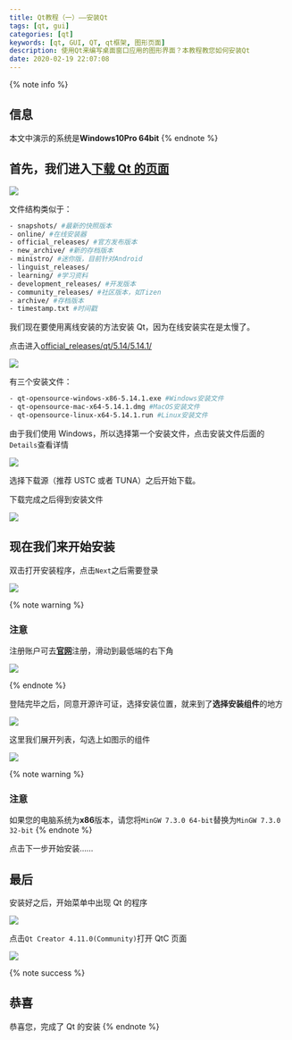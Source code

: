 ```yaml
---
title: Qt教程（一）——安装Qt
tags: [qt, gui]
categories: [qt]
keywords: [qt, GUI, QT, qt框架, 图形页面]
description: 使用Qt来编写桌面窗口应用的图形界面？本教程教您如何安装Qt
date: 2020-02-19 22:07:08
---
```


{% note info %}

## 信息

本文中演示的系统是**Windows10Pro 64bit**
{% endnote %}

## 首先，我们进入[下载 Qt 的页面](http://download.qt.io/)

![](https://cdn.bmyjacks.io/img/20200309180333.png?x-oss-process=style/style)

文件结构类似于：

```bash
- snapshots/ #最新的快照版本
- online/ #在线安装器
- official_releases/ #官方发布版本
- new_archive/ #新的存档版本
- ministro/ #迷你版，目前针对Android
- linguist_releases/
- learning/ #学习资料
- development_releases/ #开发版本
- community_releases/ #社区版本，如Tizen
- archive/ #存档版本
- timestamp.txt #时间戳
```

我们现在要使用离线安装的方法安装 Qt，因为在线安装实在是太慢了。

点击进入[official_releases/qt/5.14/5.14.1/](http://download.qt.io/official_releases/qt/5.14/5.14.1/)

![](https://cdn.bmyjacks.io/img/20200309180345.png?x-oss-process=style/style)

有三个安装文件：

```bash
- qt-opensource-windows-x86-5.14.1.exe #Windows安装文件
- qt-opensource-mac-x64-5.14.1.dmg #MacOS安装文件
- qt-opensource-linux-x64-5.14.1.run #Linux安装文件
```

由于我们使用 Windows，所以选择第一个安装文件，点击安装文件后面的`Details`查看详情

![](https://cdn.bmyjacks.io/img/20200309180345.png?x-oss-process=style/style)

选择下载源（推荐 USTC 或者 TUNA）之后开始下载。

下载完成之后得到安装文件

![](https://cdn.bmyjacks.io/img/20200309180410.png?x-oss-process=style/style)

## 现在我们来开始安装

双击打开安装程序，点击`Next`之后需要登录

![](https://cdn.bmyjacks.io/img/20200309180420.png?x-oss-process=style/style)

{% note warning %}

### 注意

注册账户可去[**官网**](www.qt.io)注册，滑动到最低端的右下角

![](https://cdn.bmyjacks.io/img/20200309180434.png?x-oss-process=style/style)

{% endnote %}

登陆完毕之后，同意开源许可证，选择安装位置，就来到了**选择安装组件**的地方

![](https://cdn.bmyjacks.io/img/20200309180445.png?x-oss-process=style/style)

这里我们展开列表，勾选上如图示的组件

![](https://cdn.bmyjacks.io/img/20200309180501.png?x-oss-process=style/style)

{% note warning %}

### 注意

如果您的电脑系统为**x86**版本，请您将`MinGW 7.3.0 64-bit`替换为`MinGW 7.3.0 32-bit`
{% endnote %}

点击下一步开始安装……

## 最后

安装好之后，开始菜单中出现 Qt 的程序

![](https://cdn.bmyjacks.io/img/20200309180521.png?x-oss-process=style/style)

点击`Qt Creator 4.11.0(Community)`打开 QtC 页面

![](https://cdn.bmyjacks.io/img/20200309180521.png?x-oss-process=style/style)

{% note success %}

## 恭喜

恭喜您，完成了 Qt 的安装
{% endnote %}
